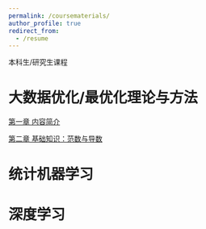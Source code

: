 ```yaml
---
permalink: /coursematerials/
author_profile: true
redirect_from:
  - /resume
---
```

本科生/研究生课程

大数据优化/最优化理论与方法
======
[第一章  内容简介](https://zhenhuapeng.github.io/files/OPTS0.pdf)

[第二章  基础知识：范数与导数](https://zhenhuapeng.github.io/files/OPTS1_1.pdf)

统计机器学习
======

深度学习
======
